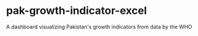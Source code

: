 # pak-growth-indicator-excel
A dashboard visualizing Pakistan's growth indicators from data by the WHO
